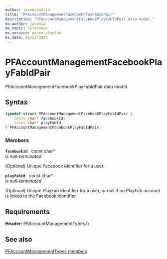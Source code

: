 ```yaml
---
author: jasonsandlin
title: "PFAccountManagementFacebookPlayFabIdPair"
description: "PFAccountManagementFacebookPlayFabIdPair data model."
ms.author: jasonsa
ms.topic: reference
ms.service: azure-playfab
ms.date: 02/22/2024
---
```


# PFAccountManagementFacebookPlayFabIdPair  

PFAccountManagementFacebookPlayFabIdPair data model.  

## Syntax  
  
```cpp
typedef struct PFAccountManagementFacebookPlayFabIdPair {  
    const char* facebookId;  
    const char* playFabId;  
} PFAccountManagementFacebookPlayFabIdPair;  
```
  
### Members  
  
**`facebookId`** &nbsp; const char*  
*is null-terminated*  
  
(Optional) Unique Facebook identifier for a user.
  
**`playFabId`** &nbsp; const char*  
*is null-terminated*  
  
(Optional) Unique PlayFab identifier for a user, or null if no PlayFab account is linked to the Facebook identifier.
  
  
## Requirements  
  
**Header:** PFAccountManagementTypes.h
  
## See also  
[PFAccountManagementTypes members](../pfaccountmanagementtypes_members.md)  

  
  
